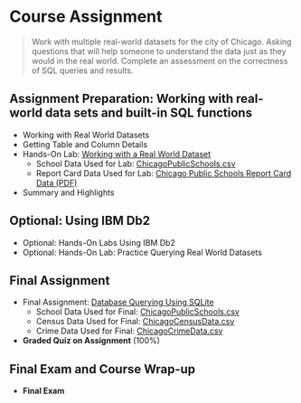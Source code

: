 # Course Assignment
> Work with multiple real-world datasets for the city of Chicago. Asking questions that will help someone to understand the data just as they would in the real world. Complete an assessment on the correctness of SQL queries and results.
## Assignment Preparation: Working with real-world data sets and built-in SQL functions
- Working with Real World Datasets
- Getting Table and Column Details
- Hands-On Lab: [Working with a Real World Dataset](https://github.com/KailaniBailey/IBM-Data-Science-Professional-Certificate/blob/main/06.%20Databases%20and%20SQL%20for%20Data%20Science%20with%20Python/Week%205%3A%20Course%20Assignment/DB0201EN-Week4-1-1-RealDataPractice-v5_sqlite_Learner.ipynb)
    - School Data Used for Lab: [ChicagoPublicSchools.csv](https://github.com/KailaniBailey/IBM-Data-Science-Professional-Certificate/blob/main/06.%20Databases%20and%20SQL%20for%20Data%20Science%20with%20Python/Week%205%3A%20Course%20Assignment/ChicagoPublicSchools.csv)
    - Report Card Data Used for Lab: [Chicago Public Schools Report Card Data (PDF)](https://github.com/KailaniBailey/IBM-Data-Science-Professional-Certificate/blob/main/06.%20Databases%20and%20SQL%20for%20Data%20Science%20with%20Python/Week%205%3A%20Course%20Assignment/cps_reportcard_data_description.pdf)
- Summary and Highlights
## Optional: Using IBM Db2
- Optional: Hands-On Labs Using IBM Db2
- Optional: Hands-On Lab: Practice Querying Real World Datasets
## Final Assignment
- Final Assignment: [Database Querying Using SQLite](https://github.com/KailaniBailey/IBM-Data-Science-Professional-Certificate/blob/main/06.%20Databases%20and%20SQL%20for%20Data%20Science%20with%20Python/Week%205%3A%20Course%20Assignment/Notebook-for-Graded-Assignment.ipynb)
    - School Data Used for Final: [ChicagoPublicSchools.csv](https://github.com/KailaniBailey/IBM-Data-Science-Professional-Certificate/blob/main/06.%20Databases%20and%20SQL%20for%20Data%20Science%20with%20Python/Week%205%3A%20Course%20Assignment/ChicagoPublicSchools.csv)
    - Census Data Used for Final: [ChicagoCensusData.csv](https://github.com/KailaniBailey/IBM-Data-Science-Professional-Certificate/blob/main/06.%20Databases%20and%20SQL%20for%20Data%20Science%20with%20Python/Week%205%3A%20Course%20Assignment/ChicagoCensusData.csv)
    - Crime Data Used for Final: [ChicagoCrimeData.csv](https://github.com/KailaniBailey/IBM-Data-Science-Professional-Certificate/blob/main/06.%20Databases%20and%20SQL%20for%20Data%20Science%20with%20Python/Week%205%3A%20Course%20Assignment/ChicagoCrimeData.csv)
- **Graded Quiz on Assignment** (100%)
## Final Exam and Course Wrap-up
- **Final Exam**
